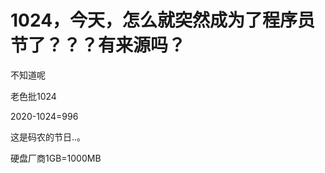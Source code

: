# 1024，今天，怎么就突然成为了程序员节了？？？有来源吗？


不知道呢

老色批1024

2020-1024=996<img id="aimg_Pvzhm" onclick="zoom(this, this.src, 0, 0, 0)" class="zoom" src="https://cdn.jsdelivr.net/gh/hishis/forum-master/public/images/patch.gif" onmouseover="img_onmouseoverfunc(this)" onload="thumbImg(this)" border="0" alt="" />

这是码农的节日..。

硬盘厂商1GB=1000MB
